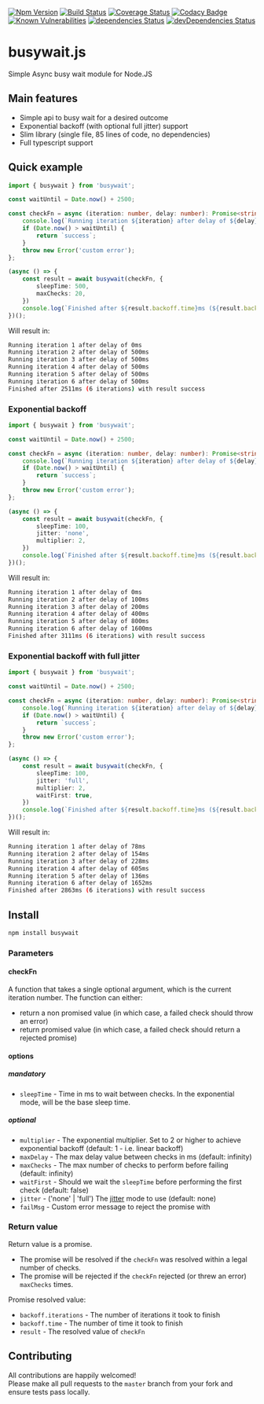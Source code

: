 [![Npm Version](https://img.shields.io/npm/v/busywait.svg?style=popout)](https://www.npmjs.com/package/busywait)
[![Build Status](https://travis-ci.org/regevbr/busywait.js.svg?branch=master)](https://travis-ci.org/regevbr/busywait.js)
[![Coverage Status](https://coveralls.io/repos/github/regevbr/busywait.js/badge.svg?branch=master)](https://coveralls.io/github/regevbr/busywait.js?branch=master)
[![Codacy Badge](https://api.codacy.com/project/badge/Grade/58abd1713b064f4c9af7dc88d7178ebe)](https://www.codacy.com/app/regevbr/busywait.js?utm_source=github.com&amp;utm_medium=referral&amp;utm_content=regevbr/busywait.js&amp;utm_campaign=Badge_Grade)
[![Known Vulnerabilities](https://snyk.io/test/github/regevbr/busywait.js/badge.svg?targetFile=package.json)](https://snyk.io/test/github/regevbr/busywait.js?targetFile=package.json)
[![dependencies Status](https://david-dm.org/regevbr/busywait.js/status.svg)](https://david-dm.org/regevbr/busywait.js)
[![devDependencies Status](https://david-dm.org/regevbr/busywait.js/dev-status.svg)](https://david-dm.org/regevbr/busywait.js?type=dev)

# busywait.js
Simple Async busy wait module for Node.JS

## Main features
-  Simple api to busy wait for a desired outcome 
-  Exponential backoff (with optional full jitter) support 
-  Slim library (single file, 85 lines of code, no dependencies)
-  Full typescript support

## Quick example
```typescript
import { busywait } from 'busywait';

const waitUntil = Date.now() + 2500;

const checkFn = async (iteration: number, delay: number): Promise<string> => {
    console.log(`Running iteration ${iteration} after delay of ${delay}ms`);
    if (Date.now() > waitUntil) {
        return `success`;
    }
    throw new Error('custom error');
};

(async () => {
    const result = await busywait(checkFn, {
        sleepTime: 500,
        maxChecks: 20,
    })
    console.log(`Finished after ${result.backoff.time}ms (${result.backoff.iterations} iterations) with result ${result.result}`);
})();
```

Will result in:
``` bash
Running iteration 1 after delay of 0ms
Running iteration 2 after delay of 500ms
Running iteration 3 after delay of 500ms
Running iteration 4 after delay of 500ms
Running iteration 5 after delay of 500ms
Running iteration 6 after delay of 500ms
Finished after 2511ms (6 iterations) with result success
```

### Exponential backoff

```typescript
import { busywait } from 'busywait';

const waitUntil = Date.now() + 2500;

const checkFn = async (iteration: number, delay: number): Promise<string> => {
    console.log(`Running iteration ${iteration} after delay of ${delay}ms`);
    if (Date.now() > waitUntil) {
        return `success`;
    }
    throw new Error('custom error');
};

(async () => {
    const result = await busywait(checkFn, {
        sleepTime: 100,
        jitter: 'none',
        multiplier: 2,
    })
    console.log(`Finished after ${result.backoff.time}ms (${result.backoff.iterations} iterations) with result ${result.result}`);
})();
```

Will result in:
``` bash
Running iteration 1 after delay of 0ms
Running iteration 2 after delay of 100ms
Running iteration 3 after delay of 200ms
Running iteration 4 after delay of 400ms
Running iteration 5 after delay of 800ms
Running iteration 6 after delay of 1600ms
Finished after 3111ms (6 iterations) with result success
```

### Exponential backoff with full jitter

```typescript
import { busywait } from 'busywait';

const waitUntil = Date.now() + 2500;

const checkFn = async (iteration: number, delay: number): Promise<string> => {
    console.log(`Running iteration ${iteration} after delay of ${delay}ms`);
    if (Date.now() > waitUntil) {
        return `success`;
    }
    throw new Error('custom error');
};

(async () => {
    const result = await busywait(checkFn, {
        sleepTime: 100,
        jitter: 'full',
        multiplier: 2,
        waitFirst: true,
    })
    console.log(`Finished after ${result.backoff.time}ms (${result.backoff.iterations} iterations) with result ${result.result}`);
})();
```

Will result in:
``` bash
Running iteration 1 after delay of 78ms
Running iteration 2 after delay of 154ms
Running iteration 3 after delay of 228ms
Running iteration 4 after delay of 605ms
Running iteration 5 after delay of 136ms
Running iteration 6 after delay of 1652ms
Finished after 2863ms (6 iterations) with result success
```

## Install
```bash
npm install busywait
```

### Parameters

#### checkFn

A function that takes a single optional argument, which is the current iteration number.
The function can either:
-  return a non promised value (in which case, a failed check should throw an error)
-  return promised value (in which case, a failed check should return a rejected promise)

#### options

##### mandatory

-  `sleepTime` - Time in ms to wait between checks. In the exponential mode, will be the base sleep time.

##### optional

-  `multiplier` - The exponential multiplier. Set to 2 or higher to achieve exponential backoff (default: 1 - i.e. linear backoff)
-  `maxDelay` - The max delay value between checks in ms (default: infinity)
-  `maxChecks` - The max number of checks to perform before failing (default: infinity)
-  `waitFirst` - Should we wait the `sleepTime` before performing the first check (default: false)  
-  `jitter` - ('none' | 'full') The [jitter](https://aws.amazon.com/blogs/architecture/exponential-backoff-and-jitter/) mode to use (default: none)
-  `failMsg` - Custom error message to reject the promise with

### Return value

Return value is a promise.
-  The promise will be resolved if the `checkFn` was resolved within a legal number of checks.
-  The promise will be rejected if the `checkFn` rejected (or threw an error) `maxChecks` times.

Promise resolved value:
-  `backoff.iterations` - The number of iterations it took to finish
-  `backoff.time` - The number of time it took to finish
-  `result` - The resolved value of `checkFn`

## Contributing

All contributions are happily welcomed!  
Please make all pull requests to the `master` branch from your fork and ensure tests pass locally.
